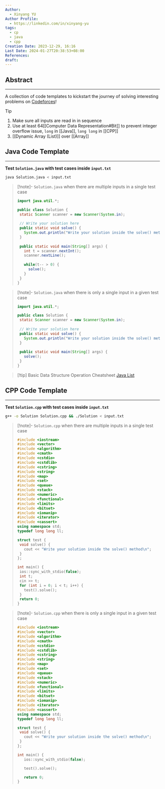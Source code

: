 ```yaml
---
Author:
  - Xinyang YU
Author Profile:
  - https://linkedin.com/in/xinyang-yu
tags:
  - cp
  - java
  - cpp
Creation Date: 2023-12-29, 16:16
Last Date: 2024-01-27T20:38:53+08:00
References: 
draft: 
---
```

## Abstract
---
A collection of code templates to kickstart the journey of solving interesting problems on [Codeforces](https://codeforces.com/)!

>[!tip]
>1. Make sure all inputs are read in in sequence 
>2. Use at least 64[[Computer Data Representation#Bit]] to prevent integer overflow issue, `long` in [[Java]], `long long` in [[CPP]]
>3. [[Dynamic Array (List)]] over [[Array]]


## Java Code Template
---
**Test `Solution.java` with test cases inside `input.txt`**
```bash
java Solution.java < input.txt
```

>[!note]- `Solution.java` when there are multiple inputs in a single test case
>```java title="Solution.java"
>import java.util.*;
>
>public class Solution {
>  static Scanner scanner = new Scanner(System.in);
>  
>  // Write your solution here
>  public static void solve() {
>    System.out.println("Write your solution inside the solve() method");
>  }
>  
>  public static void main(String[] args) {
>    int t = scanner.nextInt();
>    scanner.nextLine();
>    
>    while(t-- > 0) {
>      solve();
>    }
>  }
>}
>```

>[!note]- `Solution.java` when there is only a single input in a given test case
>```java title="Solution.java"
>import java.util.*;
> 
>public class Solution {
>  static Scanner scanner = new Scanner(System.in);
>  
>  // Write your solution here
>  public static void solve() {
>    System.out.println("Write your solution inside the solve() method");
>  }
>  
>  public static void main(String[] args) {
>    solve();
>  }
>}
>```

>[!tip] Basic Data Structure Operation Cheatsheet
>[Java List](https://chat.openai.com/share/81de8ffd-081b-4f69-8503-cc7d08be3b9f)


## CPP Code Template
---
**Test `Solution.cpp` with test cases inside `input.txt`**
```bash
g++ -o Solution Solution.cpp && ./Solution < input.txt
```

>[!note]- `Solution.cpp` when there are multiple inputs in a single test case
>```cpp title="Solution.cpp"
>#include <iostream>
>#include <vector>
>#include <algorithm>
>#include <cmath>
>#include <cstdio>
>#include <cstdlib>
>#include <cstring>
>#include <string>
>#include <map>
>#include <set>
>#include <queue>
>#include <stack>
>#include <numeric>
>#include <functional>
>#include <limits>
>#include <bitset>
>#include <iomanip>
>#include <iterator>
>#include <cassert>
>using namespace std;
>typedef long long ll;
>
>struct test {
>  void solve() {
>    cout << "Write your solution inside the solve() method\n";
>  }
>};
>
>int main() {
>  ios::sync_with_stdio(false);
>  int t;
>  cin >> t;
>  for (int i = 0; i < t; i++) {
>    test().solve();
>  }
>  return 0;
>}
>```



>[!note]- `Solution.cpp` when there is only a single input in a given test case
>```cpp title="Solution.cpp"
>#include <iostream>
>#include <vector>
>#include <algorithm>
>#include <cmath>
>#include <cstdio>
>#include <cstdlib>
>#include <cstring>
>#include <string>
>#include <map>
>#include <set>
>#include <queue>
>#include <stack>
>#include <numeric>
>#include <functional>
>#include <limits>
>#include <bitset>
>#include <iomanip>
>#include <iterator>
>#include <cassert>
>using namespace std;
>typedef long long ll;
>
>struct test {
>  void solve() {
>    cout << "Write your solution inside the solve() method\n";
>  }
>};
>
>int main() {
>    ios::sync_with_stdio(false);
>
>    test().solve();
>
>    return 0;
>}
>```